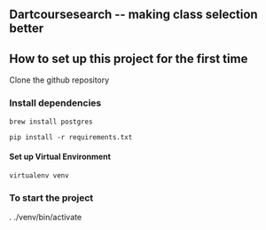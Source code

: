 ## Dartcoursesearch -- making class selection better

## How to set up this project for the first time
Clone the github repository

### Install dependencies
``` brew install postgres ```

``` pip install -r requirements.txt ```

#### Set up Virtual Environment
``` virtualenv venv ```


### To start the project
. ./venv/bin/activate
